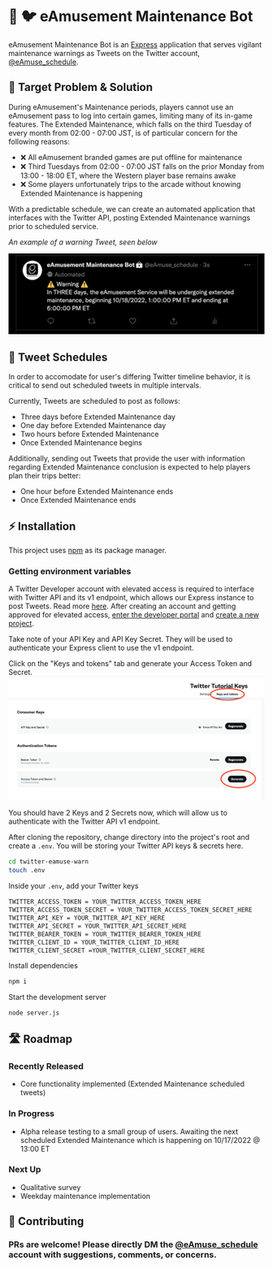 # 🤖 🐦 eAmusement Maintenance Bot

eAmusement Maintenance Bot is an [Express](https://expressjs.com/) application that serves vigilant maintenance warnings as Tweets on the Twitter account, [@eAmuse_schedule](https://twitter.com/eAmuse_schedule). 

## 🎯 Target Problem & Solution

During eAmusement's Maintenance periods, players cannot use an eAmusement pass to log into certain games, limiting many of its in-game features. The Extended Maintenance, which falls on the third Tuesday of every month from 02:00 - 07:00 JST, is of particular concern for the following reasons:

* ❌ All eAmusement branded games are put offline for maintenance
* ❌ Third Tuesdays from 02:00 - 07:00 JST falls on the prior Monday from 13:00 - 18:00 ET, where the Western player base remains awake
* ❌ Some players unfortunately trips to the arcade without knowing Extended Maintenance is happening

With a predictable schedule, we can create an automated application that interfaces with the Twitter API, posting Extended Maintenance warnings prior to scheduled service. 

*An example of a warning Tweet, seen below*

![An example of a warning Tweet](/assets/tweet_example.png)

## 📅 Tweet Schedules
In order to accomodate for user's differing Twitter timeline behavior, it is critical to send out scheduled tweets in multiple intervals.

Currently, Tweets are scheduled to post as follows:
* Three days before Extended Maintenance day
* One day before Extended Maintenance day
* Two hours before Extended Maintenance
* Once Extended Maintenance begins

Additionally, sending out Tweets that provide the user with information regarding Extended Maintenance conclusion is expected to help players plan their trips better: 

* One hour before Extended Maintenance ends
* Once Extended Maintenance ends

## ⚡ Installation
This project uses [npm](https://docs.npmjs.com/downloading-and-installing-node-js-and-npm) as its package manager.

### Getting environment variables
A Twitter Developer account with elevated access is required to interface with Twitter API and its v1 endpoint, which allows our Express instance to post Tweets. Read more [here](https://developer.twitter.com/en/docs/twitter-api/getting-started/about-twitter-api#v2-access-leve). After creating an account and getting approved for elevated access, [enter the developer portal](https://developer.twitter.com/en/portal/projects-and-apps) and [create a new project](https://developer.twitter.com/en/portal/apps/new). 

Take note of your API Key and API Key Secret. They will be used to authenticate your Express client to use the v1 endpoint.

Click on the "Keys and tokens" tab and generate your Access Token and Secret.
![Access Token and Secret Location](/assets/twitter_auth_keys.png)

You should have 2 Keys and 2 Secrets now, which will allow us to authenticate with the Twitter API v1 endpoint.

After cloning the repository, change directory into the project's root and create a `.env`. You will be storing your Twitter API keys & secrets here.

```bash
cd twitter-eamuse-warn
touch .env
```

Inside your `.env`, add your Twitter keys 

```
TWITTER_ACCESS_TOKEN = YOUR_TWITTER_ACCESS_TOKEN_HERE
TWITTER_ACCESS_TOKEN_SECRET = YOUR_TWITTER_ACCESS_TOKEN_SECRET_HERE
TWITTER_API_KEY = YOUR_TWITTER_API_KEY_HERE
TWITTER_API_SECRET = YOUR_TWITTER_API_SECRET_HERE
TWITTER_BEARER_TOKEN = YOUR_TWITTER_BEARER_TOKEN_HERE
TWITTER_CLIENT_ID = YOUR_TWITTER_CLIENT_ID_HERE
TWITTER_CLIENT_SECRET =YOUR_TWITTER_CLIENT_SECRET_HERE
```

Install dependencies 

```bash
npm i
```

Start the development server

```bash
node server.js
```


## 🛣️ Roadmap
### Recently Released
* Core functionality implemented (Extended Maintenance scheduled tweets)
### In Progress
* Alpha release testing to a small group of users. Awaiting the next scheduled Extended Maintenance which is happening on 10/17/2022 @ 13:00 ET
### Next Up
* Qualitative survey
* Weekday maintenance implementation

## 🤝 Contributing 
### PRs are welcome! Please directly DM the [@eAmuse_schedule](https://twitter.com/eAmuse_schedule) account with suggestions, comments, or concerns. 